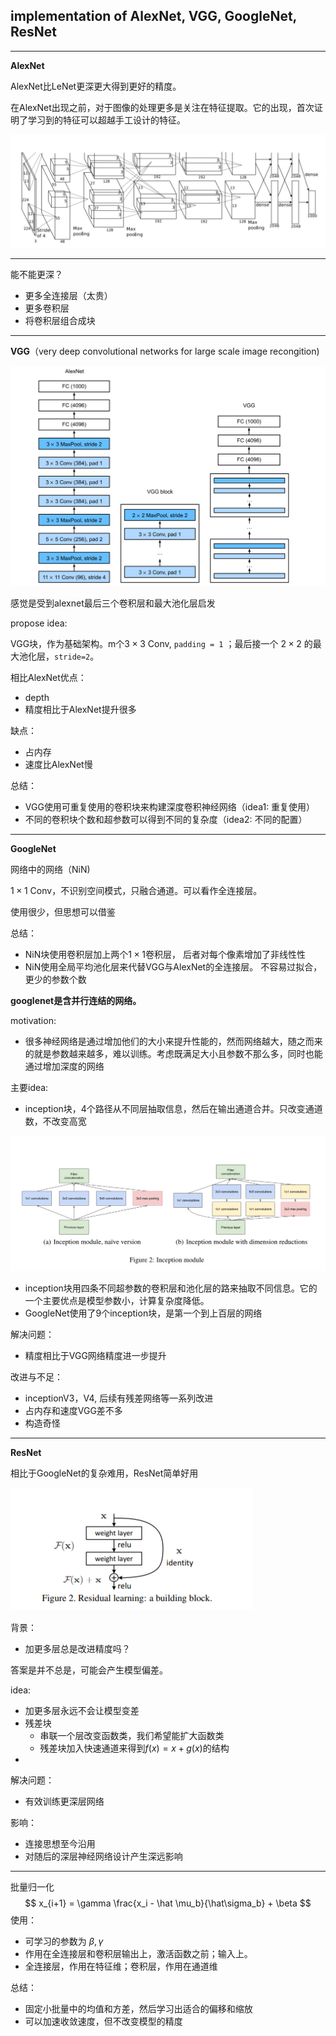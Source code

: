 ## implementation of AlexNet, VGG, GoogleNet, ResNet

---
**AlexNet**

AlexNet比LeNet更深更大得到更好的精度。

在AlexNet出现之前，对于图像的处理更多是关注在特征提取。它的出现，⾸次证明了学习到的特征可以超越⼿⼯设计的特征。

![](pictures/alexnet.png)


---

能不能更深？

+ 更多全连接层（太贵）
+ 更多卷积层
+ 将卷积层组合成块

---

**VGG**（very  deep convolutional networks for large scale image recongition)

![vgg](pictures/vgg.png)

感觉是受到alexnet最后三个卷积层和最大池化层启发

propose idea:

VGG块，作为基础架构。m个$3 \times 3$ Conv, `padding = 1` ；最后接一个 $2 \times 2$ 的最大池化层，`stride=2`。

相比AlexNet优点：

+ depth
+ 精度相比于AlexNet提升很多

缺点：

+ 占内存
+ 速度比AlexNet慢

总结：

+ VGG使用可重复使用的卷积块来构建深度卷积神经网络（idea1: 重复使用）
+ 不同的卷积块个数和超参数可以得到不同的复杂度（idea2: 不同的配置）

---

**GoogleNet**

网络中的网络（NiN)


$1\times 1$ Conv，不识别空间模式，只融合通道。可以看作全连接层。

使用很少，但思想可以借鉴

总结：

+ NiN块使用卷积层加上两个$1\times 1$卷积层， 后者对每个像素增加了非线性性
+ NiN使用全局平均池化层来代替VGG与AlexNet的全连接层。 不容易过拟合，更少的参数个数


**googlenet是含并行连结的网络。**

motivation:

+ 很多神经网络是通过增加他们的大小来提升性能的，然而网络越大，随之而来的就是参数越来越多，难以训练。考虑既满足大小且参数不那么多，同时也能通过增加深度的网络

主要idea:

+ inception块，4个路径从不同层抽取信息，然后在输出通道合并。只改变通道数，不改变高宽

![](pictures/inception.png)

+ inception块用四条不同超参数的卷积层和池化层的路来抽取不同信息。它的一个主要优点是模型参数小，计算复杂度降低。
+ GoogleNet使用了9个inception块，是第一个到上百层的网络

解决问题：

+ 精度相比于VGG网络精度进一步提升

改进与不足：

+ inceptionV3，V4, 后续有残差网络等一系列改进
+ 占内存和速度VGG差不多
+ 构造奇怪

---

**ResNet**

相比于GoogleNet的复杂难用，ResNet简单好用

![](pictures/resodual.png)

背景：

+ 加更多层总是改进精度吗？

答案是并不总是，可能会产生模型偏差。

idea:

+ 加更多层永远不会让模型变差
+ 残差块
  + 串联一个层改变函数类，我们希望能扩大函数类
  + 残差块加入快速通道来得到$f(x) = x + g(x)$的结构
+ 

解决问题：

+ 有效训练更深层网络

影响：

+ 连接思想至今沿用
+ 对随后的深层神经网络设计产生深远影响

---

批量归一化
$$
x_{i+1} = \gamma \frac{x_i - \hat \mu_b}{\hat\sigma_b} + \beta
$$
使用：

+ 可学习的参数为 $\beta , \gamma$ 
+ 作用在全连接层和卷积层输出上，激活函数之前；输入上。
+ 全连接层，作用在特征维；卷积层，作用在通道维



总结：

+ 固定小批量中的均值和方差，然后学习出适合的偏移和缩放
+ 可以加速收敛速度，但不改变模型的精度